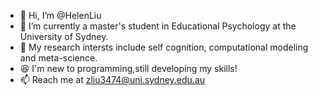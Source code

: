 - 👋 Hi, I’m @HelenLiu
- 👀 I’m currently a master's student in Educational Psychology at the University of Sydney.
- 🌱 My research intersts include self cognition, computational modeling and meta-science.
- 😆 I'm new to programming,still developing my skills!
- 📫 Reach me at zliu3474@uni.sydney.edu.au 

<!---
HelenLiu0609/HelenLiu0609 is a ✨ special ✨ repository because its `README.md` (this file) appears on your GitHub profile.
You can click the Preview link to take a look at your changes.
--->
